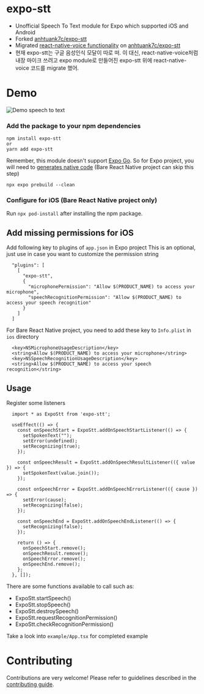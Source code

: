 # expo-stt

- Unofficial Speech To Text module for Expo which supported iOS and Android
- Forked [anhtuank7c/expo-stt](https://github.com/anhtuank7c/expo-stt)
- Migrated [react-native-voice functionality](https://github.com/react-native-voice/voice) on [anhtuank7c/expo-stt](https://github.com/anhtuank7c/expo-stt)
- 현재 expo-stt는 구글 음성인식 모달이 따로 떠. 이 대신, react-native-voice처럼 내장 마이크 쓰려고 expo module로 만들어진 expo-stt 위에 react-native-voice 코드를 migrate 했어.

# Demo

![Demo speech to text](demo.png "Demo Speech To Text")

### Add the package to your npm dependencies

```
npm install expo-stt
or
yarn add expo-stt
```

Remember, this module doesn't support [Expo Go](https://expo.dev/expo-go).
So for Expo project, you will need to [generates native code](https://docs.expo.dev/workflow/prebuild/#clean) (Bare React Native project can skip this step)

```
npx expo prebuild --clean
```

### Configure for iOS (Bare React Native project only)

Run `npx pod-install` after installing the npm package.

## Add missing permissions for iOS

Add following key to plugins of `app.json` in Expo project
This is an optional, just use in case you want to customize the permission string

```
  "plugins": [
    [
      "expo-stt",
      {
        "microphonePermission": "Allow $(PRODUCT_NAME) to access your microphone",
        "speechRecognitionPermission": "Allow $(PRODUCT_NAME) to access your speech recognition"
      }
    ]
  ]
```

For Bare React Native project, you need to add these key to `Info.plist` in `ios` directory

```
  <key>NSMicrophoneUsageDescription</key>
  <string>Allow $(PRODUCT_NAME) to access your microphone</string>
  <key>NSSpeechRecognitionUsageDescription</key>
  <string>Allow $(PRODUCT_NAME) to access your speech recognition</string>
```

## Usage

Register some listeners

```
  import * as ExpoStt from 'expo-stt';

  useEffect(() => {
    const onSpeechStart = ExpoStt.addOnSpeechStartListener(() => {
      setSpokenText("");
      setError(undefined);
      setRecognizing(true);
    });

    const onSpeechResult = ExpoStt.addOnSpeechResultListener(({ value }) => {
      setSpokenText(value.join());
    });

    const onSpeechError = ExpoStt.addOnSpeechErrorListener(({ cause }) => {
      setError(cause);
      setRecognizing(false);
    });

    const onSpeechEnd = ExpoStt.addOnSpeechEndListener(() => {
      setRecognizing(false);
    });

    return () => {
      onSpeechStart.remove();
      onSpeechResult.remove();
      onSpeechError.remove();
      onSpeechEnd.remove();
    };
  }, []);
```

There are some functions available to call such as:

- ExpoStt.startSpeech()
- ExpoStt.stopSpeech()
- ExpoStt.destroySpeech()
- ExpoStt.requestRecognitionPermission()
- ExpoStt.checkRecognitionPermission()

Take a look into `example/App.tsx` for completed example

# Contributing

Contributions are very welcome! Please refer to guidelines described in the [contributing guide](https://github.com/expo/expo#contributing).
